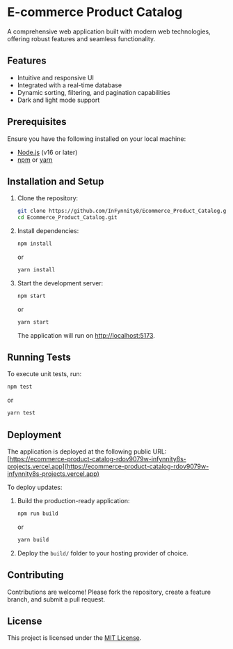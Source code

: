 # E-commerce Product Catalog

A comprehensive web application built with modern web technologies, offering robust features and seamless functionality.

## Features
- Intuitive and responsive UI
- Integrated with a real-time database
- Dynamic sorting, filtering, and pagination capabilities
- Dark and light mode support

## Prerequisites
Ensure you have the following installed on your local machine:
- [Node.js](https://nodejs.org/) (v16 or later)
- [npm](https://www.npmjs.com/) or [yarn](https://yarnpkg.com/)

## Installation and Setup
1. Clone the repository:
   ```bash
   git clone https://github.com/InFynnity8/Ecommerce_Product_Catalog.git
   cd Ecommerce_Product_Catalog.git
   ```
2. Install dependencies:
   ```bash
   npm install
   ```
   or
   ```bash
   yarn install
   ```

3. Start the development server:
   ```bash
   npm start
   ```
   or
   ```bash
   yarn start
   ```

   The application will run on [http://localhost:5173](http://localhost:5173).

## Running Tests
To execute unit tests, run:
```bash
npm test
```
or
```bash
yarn test
```

## Deployment
The application is deployed at the following public URL:
[https://ecommerce-product-catalog-rdov9079w-infynnity8s-projects.vercel.app](https://ecommerce-product-catalog-rdov9079w-infynnity8s-projects.vercel.app)

To deploy updates:
1. Build the production-ready application:
   ```bash
   npm run build
   ```
   or
   ```bash
   yarn build
   ```

2. Deploy the `build/` folder to your hosting provider of choice.

## Contributing
Contributions are welcome! Please fork the repository, create a feature branch, and submit a pull request.

## License
This project is licensed under the [MIT License](LICENSE).